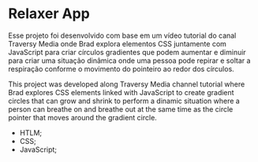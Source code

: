 # Relaxer App

Esse projeto foi desenvolvido com base em um vídeo tutorial do canal Traversy Media onde Brad explora elementos CSS juntamente com JavaScript para criar círculos gradientes que podem aumentar e diminuir para criar uma situação dinâmica onde uma pessoa pode repirar e soltar a respiração conforme o movimento do pointeiro ao redor dos círculos.

This project was developed along Traversy Media channel tutorial where Brad explores CSS elements linked with JavaScript to create gradient circles that can grow and shrink to perform a dinamic situation where a person can breathe on and breathe out at the same time as the circle pointer that moves around the gradient circle.

- HTLM;
- CSS;
- JavaScript;